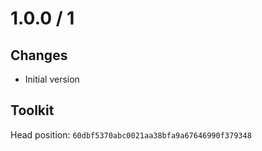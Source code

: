 # 1.0.0 / 1

## Changes

- Initial version

## Toolkit

Head position: `60dbf5370abc0021aa38bfa9a67646990f379348`



